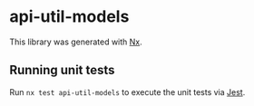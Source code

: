 # api-util-models

This library was generated with [Nx](https://nx.dev).

## Running unit tests

Run `nx test api-util-models` to execute the unit tests via [Jest](https://jestjs.io).
